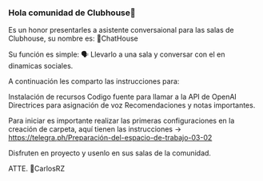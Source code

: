 ### Hola comunidad de Clubhouse👋


Es un honor presentarles a asistente conversaional para las salas de Clubhouse, su nombre es: 🤖ChatHouse

Su función es simple: 🗣 Llevarlo a una sala y conversar con el en dinamicas sociales. 

A continuación les comparto las instrucciones para:

Instalación de recursos
Codigo fuente para llamar a la API de OpenAI
Directrices para asignación de voz
Recomendaciones y notas importantes. 

Para iniciar es importante realizar las primeras configuraciones en la creación de carpeta, aquí tienen las instrucciones -> https://telegra.ph/Preparación-del-espacio-de-trabajo-03-02

Disfruten en proyecto y usenlo en sus salas de la comunidad.

ATTE. 
🖖CarlosRZ



